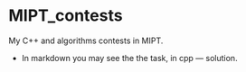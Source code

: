 # MIPT_contests
My C++ and algorithms contests in MIPT.

- In markdown you may see the the task, in cpp — solution.
